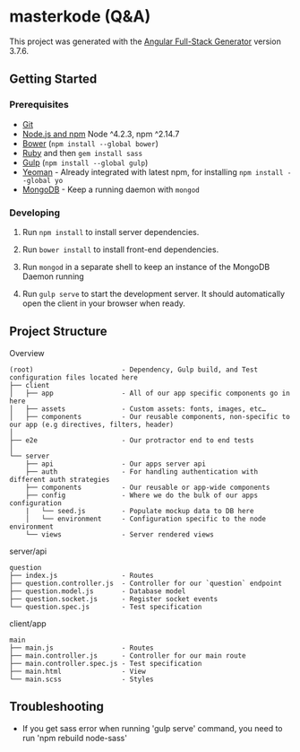 # masterkode (Q&A) 

This project was generated with the [Angular Full-Stack Generator](https://github.com/DaftMonk/generator-angular-fullstack) version 3.7.6.

## Getting Started

### Prerequisites

- [Git](https://git-scm.com/)
- [Node.js and npm](nodejs.org) Node ^4.2.3, npm ^2.14.7
- [Bower](bower.io) (`npm install --global bower`)
- [Ruby](https://www.ruby-lang.org) and then `gem install sass`
- [Gulp](http://gulpjs.com/) (`npm install --global gulp`)
- [Yeoman](http://yeoman.io/) - Already integrated with latest npm, for installing `npm install --global yo`
- [MongoDB](https://www.mongodb.org/) - Keep a running daemon with `mongod`

### Developing

1. Run `npm install` to install server dependencies.

2. Run `bower install` to install front-end dependencies.

3. Run `mongod` in a separate shell to keep an instance of the MongoDB Daemon running

4. Run `gulp serve` to start the development server. It should automatically open the client in your browser when ready.


## Project Structure

Overview
```	
(root)                      - Dependency, Gulp build, and Test configuration files located here
├── client
│   ├── app                 - All of our app specific components go in here
│   ├── assets              - Custom assets: fonts, images, etc…
│   ├── components          - Our reusable components, non-specific to our app (e.g directives, filters, header)
│
├── e2e                     - Our protractor end to end tests
│
└── server
    ├── api                 - Our apps server api
    ├── auth                - For handling authentication with different auth strategies
    ├── components          - Our reusable or app-wide components
    ├── config              - Where we do the bulk of our apps configuration
    |   └── seed.js         - Populate mockup data to DB here 
    │   └── environment     - Configuration specific to the node environment
    └── views               - Server rendered views
```

server/api
```
question
├── index.js                - Routes
├── question.controller.js  - Controller for our `question` endpoint
├── question.model.js       - Database model
├── question.socket.js      - Register socket events
└── question.spec.js        - Test specification
```
client/app
```
main
├── main.js                 - Routes
├── main.controller.js      - Controller for our main route
├── main.controller.spec.js - Test specification
├── main.html               - View
└── main.scss               - Styles
```

## Troubleshooting
* If you get sass error when running 'gulp serve' command, you need to run 'npm rebuild node-sass'
